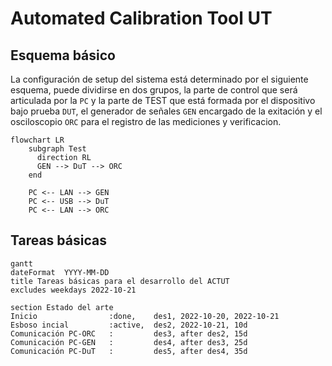 # Automated Calibration Tool UT

## Esquema básico

La configuración de setup del sistema está determinado por el siguiente esquema, puede dividirse en dos grupos, la parte de control que será articulada por la `PC` y la parte de TEST que está formada por el dispositivo bajo prueba `DUT`, el generador de señales `GEN` encargado de la exitación y el osciloscopio `ORC` para el registro de las mediciones y verificacion.

```mermaid
flowchart LR
    subgraph Test
      direction RL
      GEN --> DuT --> ORC
    end

    PC <-- LAN --> GEN
    PC <-- USB --> DuT
    PC <-- LAN --> ORC
```

## Tareas básicas

```mermaid
gantt
dateFormat  YYYY-MM-DD
title Tareas básicas para el desarrollo del ACTUT
excludes weekdays 2022-10-21

section Estado del arte
Inicio                :done,    des1, 2022-10-20, 2022-10-21
Esboso incial         :active,  des2, 2022-10-21, 10d
Comunicación PC-ORC   :         des3, after des2, 15d
Comunicación PC-GEN   :         des4, after des3, 25d
Comunicación PC-DuT   :         des5, after des4, 35d
```
